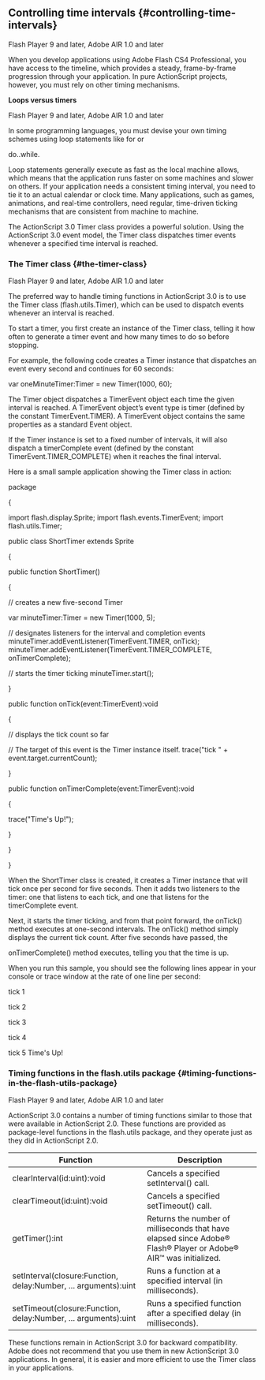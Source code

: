 ## Controlling time intervals {#controlling-time-intervals}

Flash Player 9 and later, Adobe AIR 1.0 and later

When you develop applications using Adobe Flash CS4 Professional, you have access to the timeline, which provides a steady, frame-by-frame progression through your application. In pure ActionScript projects, however, you must rely on other timing mechanisms.

**Loops versus timers**

Flash Player 9 and later, Adobe AIR 1.0 and later

In some programming languages, you must devise your own timing schemes using loop statements like for or

do..while.

Loop statements generally execute as fast as the local machine allows, which means that the application runs faster on some machines and slower on others. If your application needs a consistent timing interval, you need to tie it to an actual calendar or clock time. Many applications, such as games, animations, and real-time controllers, need regular, time-driven ticking mechanisms that are consistent from machine to machine.

The ActionScript 3.0 Timer class provides a powerful solution. Using the ActionScript 3.0 event model, the Timer class dispatches timer events whenever a specified time interval is reached.

### The Timer class {#the-timer-class}

Flash Player 9 and later, Adobe AIR 1.0 and later

The preferred way to handle timing functions in ActionScript 3.0 is to use the Timer class (flash.utils.Timer), which can be used to dispatch events whenever an interval is reached.

To start a timer, you first create an instance of the Timer class, telling it how often to generate a timer event and how many times to do so before stopping.

For example, the following code creates a Timer instance that dispatches an event every second and continues for 60 seconds:

var oneMinuteTimer:Timer = new Timer(1000, 60);

The Timer object dispatches a TimerEvent object each time the given interval is reached. A TimerEvent object’s event type is timer (defined by the constant TimerEvent.TIMER). A TimerEvent object contains the same properties as a standard Event object.

If the Timer instance is set to a fixed number of intervals, it will also dispatch a timerComplete event (defined by the constant TimerEvent.TIMER_COMPLETE) when it reaches the final interval.

Here is a small sample application showing the Timer class in action:

package

{

import flash.display.Sprite; import flash.events.TimerEvent; import flash.utils.Timer;

public class ShortTimer extends Sprite

{

public function ShortTimer()

{

// creates a new five-second Timer

var minuteTimer:Timer = new Timer(1000, 5);

// designates listeners for the interval and completion events minuteTimer.addEventListener(TimerEvent.TIMER, onTick); minuteTimer.addEventListener(TimerEvent.TIMER_COMPLETE, onTimerComplete);

// starts the timer ticking minuteTimer.start();

}

public function onTick(event:TimerEvent):void

{

// displays the tick count so far

// The target of this event is the Timer instance itself. trace(&quot;tick &quot; + event.target.currentCount);

}

public function onTimerComplete(event:TimerEvent):void

{

trace(&quot;Time&#039;s Up!&quot;);

}

}

}

When the ShortTimer class is created, it creates a Timer instance that will tick once per second for five seconds. Then it adds two listeners to the timer: one that listens to each tick, and one that listens for the timerComplete event.

Next, it starts the timer ticking, and from that point forward, the onTick() method executes at one-second intervals. The onTick() method simply displays the current tick count. After five seconds have passed, the

onTimerComplete() method executes, telling you that the time is up.

When you run this sample, you should see the following lines appear in your console or trace window at the rate of one line per second:

tick 1

tick 2

tick 3

tick 4

tick 5 Time&#039;s Up!

### Timing functions in the flash.utils package {#timing-functions-in-the-flash-utils-package}

Flash Player 9 and later, Adobe AIR 1.0 and later

ActionScript 3.0 contains a number of timing functions similar to those that were available in ActionScript 2.0\. These functions are provided as package-level functions in the flash.utils package, and they operate just as they did in ActionScript 2.0.

| **Function** | **Description** |
| --- | --- |
| clearInterval(id:uint):void | Cancels a specified setInterval() call. |
| clearTimeout(id:uint):void | Cancels a specified setTimeout() call. |
| getTimer():int | Returns the number of milliseconds that have elapsed since Adobe® Flash® Player or Adobe® AIR™ was initialized. |
| setInterval(closure:Function, delay:Number, ... arguments):uint | Runs a function at a specified interval (in milliseconds). |
| setTimeout(closure:Function, delay:Number, ... arguments):uint | Runs a specified function after a specified delay (in milliseconds). |

These functions remain in ActionScript 3.0 for backward compatibility. Adobe does not recommend that you use them in new ActionScript 3.0 applications. In general, it is easier and more efficient to use the Timer class in your applications.